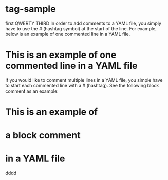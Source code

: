 # tag-sample
first
QWERTY
THIRD 
In order to add comments to a YAML file, you simply have to use the # (hashtag symbol) at the start of the line. For example, below is an example of one commented line in a YAML file. 

# This is an example of one commented line in a YAML file 

If you would like to comment multiple lines in a YAML file, you simple have to start each commented line with a # (hashtag). See the following block comment as an example:

# This is an example of 
# a block comment
# in a YAML file 
dddd
